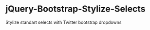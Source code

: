 jQuery-Bootstrap-Stylize-Selects
================================

Stylize standart selects with Twitter bootstrap dropdowns 
